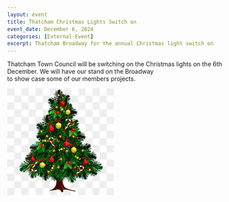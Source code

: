 ```yaml
---
layout: event
title: Thatcham Christmas Lights Switch on
event_date: December 6, 2024
categories: [External-Event]
excerpt: Thatcham Broadway for the annual Christmas light switch on 
---
```


Thatcham Town Council will be switching on the Christmas lights on the 6th December. We will have our stand on the Broadway  
to show case some of our members projects.  

![](/images/xmas-tree.png)
